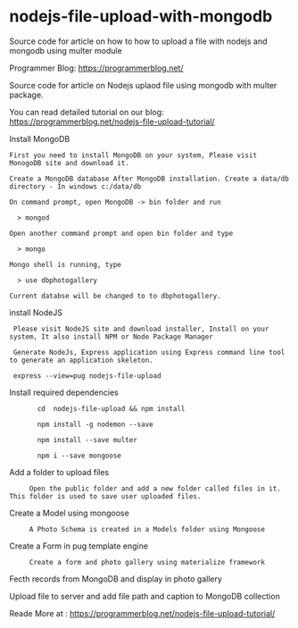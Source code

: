 # nodejs-file-upload-with-mongodb
Source code for article on how to how to upload a file with nodejs and  mongodb using multer module

Programmer Blog: https://programmerblog.net/


Source code for article on Nodejs uplaod file using mongodb with multer package.

You can read detailed tutorial on our blog: https://programmerblog.net/nodejs-file-upload-tutorial/

Install MongoDB 

    First you need to install MongoDB on your system, Please visit MonogoDB site and download it.

    Create a MongoDB database After MongoDB installation. Create a data/db directory - In windows c:/data/db

    On command prompt, open MongoDB -> bin folder and run

      > mongod

    Open another command prompt and open bin folder and type

      > mongo

    Mongo shell is running, type

      > use dbphotogallery

    Current databse will be changed to to dbphotogallery.

install NodeJS 
 
     Please visit NodeJS site and download installer, Install on your system, It also install NPM or Node Package Manager

     Generate NodeJs, Express application using Express command line tool to generate an application skeleton.

     express --view=pug nodejs-file-upload


Install required dependencies

           cd  nodejs-file-upload && npm install
           
           npm install -g nodemon --save
           
           npm install --save multer
           
           npm i --save mongoose
           
Add a folder to upload files

         Open the public folder and add a new folder called files in it. This folder is used to save user uploaded files.

Create a Model using mongoose 

         A Photo Schema is created in a Models folder using Mongoose

Create a Form in pug template engine 

         Create a form and photo gallery using materialize framework
         
Fecth records from MongoDB and display in photo gallery

Upload file to server and add file path and caption to MongoDB collection


Reade More at : https://programmerblog.net/nodejs-file-upload-tutorial/

